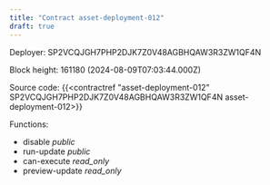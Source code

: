 ```yaml
---
title: "Contract asset-deployment-012"
draft: true
---
```

Deployer: SP2VCQJGH7PHP2DJK7Z0V48AGBHQAW3R3ZW1QF4N


 



Block height: 161180 (2024-08-09T07:03:44.000Z)

Source code: {{<contractref "asset-deployment-012" SP2VCQJGH7PHP2DJK7Z0V48AGBHQAW3R3ZW1QF4N asset-deployment-012>}}

Functions:

* disable _public_
* run-update _public_
* can-execute _read_only_
* preview-update _read_only_
